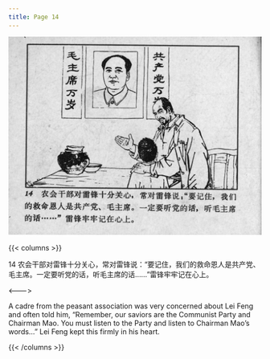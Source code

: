```yaml
---
title: Page 14
---
```


![leifeng page](./../../images/leifeng/seifert0522_lf_0020_0.jpg)

{{< columns >}}

14 农会干部对雷锋十分关心，常对雷锋说：“要记住，我们的救命恩人是共产党、毛主席。一定要听党的话，听毛主席的话……”雷锋牢牢记在心上。

<--->

A cadre from the peasant association was very concerned about Lei Feng and often told him, “Remember, our saviors are the Communist Party and Chairman Mao. You must listen to the Party and listen to Chairman Mao’s words…” Lei Feng kept this firmly in his heart. 

{{< /columns >}}
